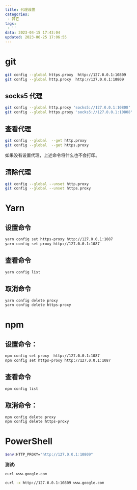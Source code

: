 ```yaml
---
title: 代理设置
categories:
 - 其它
tags:
 - ''
data: 2023-04-15 17:43:04
updated: 2023-06-25 17:06:55
---
```


# git

```bash
git config --global https.proxy  http://127.0.0.1:10809
git config --global http.proxy  http://127.0.0.1:10809
```


## socks5 代理
```bash
git config --global http.proxy 'socks5://127.0.0.1:10808'
git config --global https.proxy 'socks5://127.0.0.1:10808'
```

## 查看代理

```bash
git config --global  --get http.proxy
git config --global  --get https.proxy
```

如果没有设置代理，上述命令将什么也不会打印。

## 清除代理

```bash
git config --global --unset http.proxy
git config --global --unset https.proxy
```

#  Yarn

## 设置命令

```bash
yarn config set https-proxy http://127.0.0.1:1087
yarn config set proxy http://127.0.0.1:1087
```

## 查看命令

```bash
yarn config list
```

## 取消命令

```bash
yarn config delete proxy
yarn config delete https-proxy
```

# npm

## 设置命令：

```bash
npm config set proxy  http://127.0.0.1:1087
npm config set https-proxy http://127.0.0.1:1087
```

## 查看命令

```bash
npm config list
```

## 取消命令：

```bash
npm config delete proxy
npm config delete https-proxy
```

# PowerShell

```bash
$env:HTTP_PROXY="http://127.0.0.1:10809"
```

**测试:**

```bash
curl www.google.com
```

```bash
curl -x http://127.0.0.1:10809 www.google.com
```